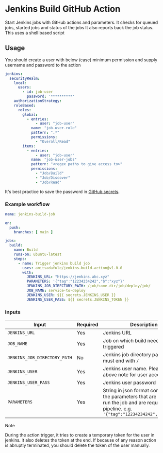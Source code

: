 # Jenkins Build GitHub Action

Start Jenkins jobs with GitHub actions and parameters. It checks for queued jobs, started jobs and status of the jobs
It also reports back the job status. This uses a shell based script

## Usage

You should create a user with below (casc) minimum permission and supply username and password to the action

```yaml
jenkins:
  securityRealm:
    local:
      users:
        - id: job-user
          password: '**********'
    authorizationStrategy:
    roleBased:
      roles:
        global:
          - entries:
              - user: "job-user"
            name: "job-user-role"
            pattern: ".*"
            permissions:
              - "Overall/Read"
        items:
          - entries:
              - user: "job-user"
            name: "job-user-jobs"
            pattern: "<regex paths to give access to>"
            permissions:
              - "Job/Build"
              - "Job/Discover"
              - "Job/Read"
```

It's best practice to save the password in [GitHub secrets](https://docs.github.com/en/actions/security-guides/encrypted-secrets).

### Example workflow

```yaml
name: jenkins-build-job

on:
  push:
    branches: [ main ]

jobs:
  build:
    name: Build
    runs-on: ubuntu-latest
    steps:
      - name: Trigger jenkins build job
        uses: amitsadafule/jenkins-build-action@v1.0.0
        with:
          JENKINS_URL: "https://jenkins.abc.xyz"
          PARAMETERS: '{"tag":"12234234242","b":"xyz"}'
          JENKINS_JOB_DIRECTORY_PATH: /job/some-dir/job/deploy/job/
          JOB_NAME: service-to-deploy
          JENKINS_USER: ${{ secrets.JENKINS_USER }}
          JENKINS_USER_PASS: ${{ secrets.JENKINS_TOKEN }}
```

### Inputs

| Input                        | Required | Description                                                                                                                                                    | Default |
|------------------------------|----------|----------------------------------------------------------------------------------------------------------------------------------------------------------------|---------|
| `JENKINS_URL`                | Yes      | Jenkins URL                                                                                                                                                    |         |
| `JOB_NAME`                   | Yes      | Job on which build needs to be triggered                                                                                                                       |         |
| `JENKINS_JOB_DIRECTORY_PATH` | No       | Jenkins job directory path. The must end with `/`                                                                                                              | `/job/` |
| `JENKINS_USER`               | Yes      | Jenkins user name. Please check above note for user accesses                                                                                                   |         |
| `JENKINS_USER_PASS`          | Yes      | Jenkins user password                                                                                                                                          |         |
| `PARAMETERS`                 | Yes      | String in json format containing all the parameters that are needed to run the job and are required for the pipeline. e.g. `'{"tag":"12234234242","b":"xyz"}'` |         |

> [!NOTE]
> During the action trigger, it tries to create a temporary token for the user in jenkins. It also deletes the token at the end.
> If because of any reason action is abruptly terminated, you should delete the token of the user manually.
